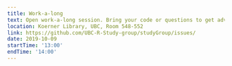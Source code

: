 ```yaml
---
title: Work-a-long
text: Open work-a-long session. Bring your code or questions to get advice and chat with fellow coders!
location: Koerner Library, UBC, Room 548-552
link: https://github.com/UBC-R-Study-group/studyGroup/issues/
date: 2019-10-09
startTime: '13:00'
endTime: '14:00'
---
```

